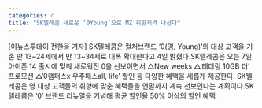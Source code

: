 ```yaml
---
categories: c
title: "SK텔레콤 새로운 ‘0Young’으로 MZ 취향저격 나선다"
---
```

[이뉴스투데이 전한울 기자] SK텔레콤은 컬처브랜드 ‘0(영, Young)’의 대상 고객을 기존 만 13~24세에서 만 13~34세로 대폭 확대한다고 4일 밝혔다.SK텔레콤은 오는 7일 아이폰 14 출시에 맞춰 새로워진 0을 선보이면서 △New weeks △‘테더링 10GB 더’ 프로모션 △’0캠퍼스x 우주패스all, life’ 할인 등 다양한 혜택을 새롭게 제공한다. SK텔레콤은 영 대상 고객들의 취향에 맞춘 혜택들을 연말까지 계속 선보인다는 계획이다.SK텔레콤은 ‘0’ 브랜드 리뉴얼을 기념해 평균 할인율 50% 이상의 할인 혜택